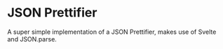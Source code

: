 # JSON Prettifier

A super simple implementation of a JSON Prettifier, makes use of Svelte and JSON.parse.

